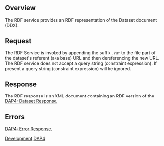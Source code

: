 ## Overview

The RDF service provides an RDF representation of the Dataset document
(DDX).

## Request

The RDF Service is invoked by appending the suffix
<font size="2">`.rdf`</font> to the file part of the dataset's referent
(aka base) URL and then dereferencing the new URL. The RDF service does
not accept a query string (constraint expression). If present a query
string (constraint expression) will be ignored.

## Response

The RDF response is an XML document containing an RDF version of the
[DAP4: Dataset Response.](DAP4:_Responses#Dataset_Response "wikilink")

## Errors

[DAP4: Error Response.](DAP4:_Responses#Error_Response "wikilink")

[Development](Category:Development "wikilink")
[DAP4](Category:DAP4 "wikilink")